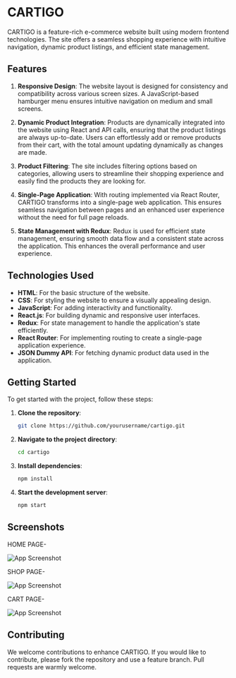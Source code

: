 
# CARTIGO

CARTIGO is a feature-rich e-commerce website built using modern frontend technologies. The site offers a seamless shopping experience with intuitive navigation, dynamic product listings, and efficient state management.

## Features

1. **Responsive Design**: The website layout is designed for consistency and compatibility across various screen sizes. A JavaScript-based hamburger menu ensures intuitive navigation on medium and small screens.

2. **Dynamic Product Integration**: Products are dynamically integrated into the website using React and API calls, ensuring that the product listings are always up-to-date. Users can effortlessly add or remove products from their cart, with the total amount updating dynamically as changes are made.

3. **Product Filtering**: The site includes filtering options based on categories, allowing users to streamline their shopping experience and easily find the products they are looking for.

4. **Single-Page Application**: With routing implemented via React Router, CARTIGO transforms into a single-page web application. This ensures seamless navigation between pages and an enhanced user experience without the need for full page reloads.

5. **State Management with Redux**: Redux is used for efficient state management, ensuring smooth data flow and a consistent state across the application. This enhances the overall performance and user experience.

## Technologies Used

- **HTML**: For the basic structure of the website.
- **CSS**: For styling the website to ensure a visually appealing design.
- **JavaScript**: For adding interactivity and functionality.
- **React.js**: For building dynamic and responsive user interfaces.
- **Redux**: For state management to handle the application's state efficiently.
- **React Router**: For implementing routing to create a single-page application experience.
- **JSON Dummy API**: For fetching dynamic product data used in the application.

## Getting Started

To get started with the project, follow these steps:

1. **Clone the repository**:
   ```sh
   git clone https://github.com/yourusername/cartigo.git
   ```
2. **Navigate to the project directory**:
   ```sh
   cd cartigo
   ```
3. **Install dependencies**:
   ```sh
   npm install
   ```
4. **Start the development server**:
   ```sh
   npm start
   ```


## Screenshots

HOME PAGE-

![App Screenshot](https://github.com/annanyakundu/Cartigo/assets/104723748/1202274f-ac61-4e2b-af8b-5773b08b058e)


SHOP PAGE-

![App Screenshot](https://github.com/annanyakundu/Cartigo/assets/104723748/dcbcc495-374d-45ab-a62b-cf15eb03e281)

CART PAGE-

![App Screenshot](https://github.com/annanyakundu/Cartigo/assets/104723748/cb605e71-4bfc-4ca4-9cdc-9e91e5dcfdd9)


## Contributing

We welcome contributions to enhance CARTIGO. If you would like to contribute, please fork the repository and use a feature branch. Pull requests are warmly welcome.






